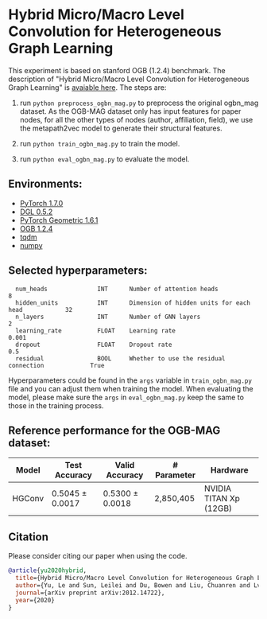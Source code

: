 # Hybrid Micro/Macro Level Convolution for Heterogeneous Graph Learning

This experiment is based on stanford OGB (1.2.4) benchmark. The description of "Hybrid Micro/Macro Level Convolution for
Heterogeneous Graph Learning" is [avaiable here](https://arxiv.org/abs/2012.14722). The steps are:

1. run ```python preprocess_ogbn_mag.py``` to preprocess the original ogbn_mag dataset. As the OGB-MAG dataset only has
   input features for paper nodes, for all the other types of nodes (author, affiliation, field), we use the
   metapath2vec model to generate their structural features.

2. run ```python train_ogbn_mag.py``` to train the model.

3. run ```python eval_ogbn_mag.py``` to evaluate the model.

## Environments:

- [PyTorch 1.7.0](https://pytorch.org/)
- [DGL 0.5.2](https://www.dgl.ai/)
- [PyTorch Geometric 1.6.1](https://pytorch-geometric.readthedocs.io/en/latest/)
- [OGB 1.2.4](https://ogb.stanford.edu/docs/home/)
- [tqdm](https://github.com/tqdm/tqdm)
- [numpy](https://github.com/numpy/numpy)

## Selected hyperparameters:

```
  num_heads              INT      Number of attention heads                          8
  hidden_units           INT      Dimension of hidden units for each head            32
  n_layers               INT      Number of GNN layers                               2
  learning_rate          FLOAT    Learning rate                                      0.001
  dropout                FLOAT    Dropout rate                                       0.5
  residual               BOOL     Whether to use the residual connection             True
```

Hyperparameters could be found in the ```args``` variable in ```train_ogbn_mag.py``` file and you can adjust them when
training the model. When evaluating the model, please make sure the ```args``` in ```eval_ogbn_mag.py``` keep the same
to those in the training process.

## Reference performance for the OGB-MAG dataset:

| Model        | Test Accuracy   | Valid Accuracy  | # Parameter     | Hardware         |
| ---------    | --------------- | --------------  | --------------  |--------------    |
| HGConv  | 0.5045 ± 0.0017   | 0.5300 ± 0.0018  |    2,850,405      | NVIDIA TITAN Xp (12GB) |

## Citation

Please consider citing our paper when using the code.

```bibtex
@article{yu2020hybrid,
  title={Hybrid Micro/Macro Level Convolution for Heterogeneous Graph Learning},
  author={Yu, Le and Sun, Leilei and Du, Bowen and Liu, Chuanren and Lv, Weifeng and Xiong, Hui},
  journal={arXiv preprint arXiv:2012.14722},
  year={2020}
}
```
